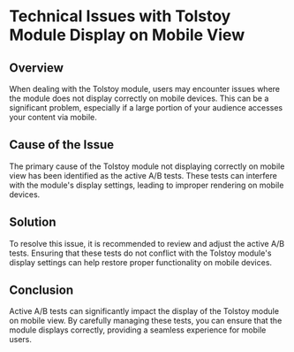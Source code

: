 # Technical Issues with Tolstoy Module Display on Mobile View

## Overview

When dealing with the Tolstoy module, users may encounter issues where the module does not display correctly on mobile devices. This can be a significant problem, especially if a large portion of your audience accesses your content via mobile.

## Cause of the Issue

The primary cause of the Tolstoy module not displaying correctly on mobile view has been identified as the active A/B tests. These tests can interfere with the module's display settings, leading to improper rendering on mobile devices.

## Solution

To resolve this issue, it is recommended to review and adjust the active A/B tests. Ensuring that these tests do not conflict with the Tolstoy module's display settings can help restore proper functionality on mobile devices.

## Conclusion

Active A/B tests can significantly impact the display of the Tolstoy module on mobile view. By carefully managing these tests, you can ensure that the module displays correctly, providing a seamless experience for mobile users.